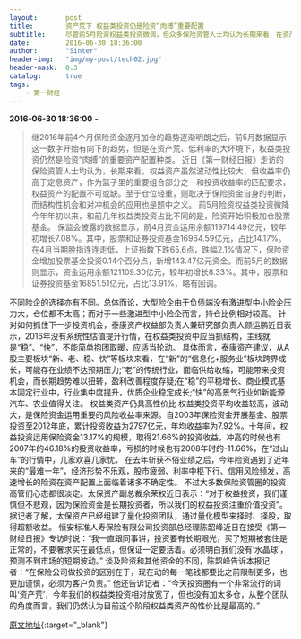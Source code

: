 ```yaml
---
layout:       post
title:        资产荒下 权益类投资仍是险资“肉搏”重要配置
subtitle:     尽管前5月险资权益类投资微调，但众多保险资管人士均认为长期来看，在资产荒、低利率的大环境下，权益类投资仍然是险资“肉搏”的重要资产配置种类。
date:         2016-06-30 18:36:00
author:       "Sinter"
header-img:   "img/my-post/tech02.jpg"
header-mask:  0.3
catalog:      true
tags:
    - 第一财经
---
```


**2016-06-30 18:36:00**  **-**

> 继2016年前4个月保险资金逐月加仓的趋势逐渐明朗之后，前5月数据显示这一数字开始有向下的趋势，但是在资产荒、低利率的大环境下，权益类投资仍然是险资“肉搏”的重要资产配置种类。
近日《第一财经日报》走访的保险资管人士均认为，长期来看，权益资产虽然波动性比较大，但收益率仍高于定息资产，作为篮子里的重要组合部分之一和投资收益率的匹配要求，权益资产的配置不可或缺。至于仓位轻重，则取决于保险资金自身的判断，而结构性机会和对冲机会的应用也是题中之义。
前5月险资权益类投资微降
今年年初以来，和前几年权益类投资占比不同的是，险资开始积极加仓股票基金。
保监会披露的数据显示，前4月资金运用余额119714.49亿元，较年初增长7.08%。其中，股票和证券投资基金16964.59亿元，占比14.17%。在4月当期股指连连走低，上证指数下跌65.6点，跌幅2.1%情况下，保险资金增加股票基金投资0.14个百分点，新增143.47亿元资金。而前5月的数据则显示，资金运用余额121109.30亿元，较年初增长8.33%。其中，股票和证券投资基金16851.51亿元，占比13.91%，略有回调。

不同险企的选择亦有不同。总体而论，大型险企由于负债端没有激进型中小险企压力大，仓位都不太高；而对于一些激进型中小险企而言，持仓比例相对较高。
针对如何抓住下一步投资机会，泰康资产权益部负责人兼研究部负责人颜运鹏近日表示，2016年没有系统性估值提升行情，在权益类投资中应当抓结构，主线就是“稳”、“快”，不能简单抱团取暖，应适当轮动。
具体而言，泰康资产建议，从A股主要板块“新、老、稳、快”等板块来看，在“新”的“信息化+服务业”板块跨界成长，可能存在业绩不达预期压力;“老”的传统行业，面临供给收缩，可能带来投资机会，而长期趋势难以扭转，盈利改善程度存疑;在“稳”的平稳增长、商业模式基本固定行业中，行业集中度提升，优质企业稳定成长;“快”的高景气行业如新能源汽车、农业值得关注。
权益类资产仍具高性价比
权益类投资平均收益较高，波动大，是保险资金运用重要的风险收益率来源。自2003年保险资金开展基金、股票投资至2012年底，累计投资收益为2797亿元，年均收益率为7.92%。十年间，权益投资运用保险资金13.17%的规模，取得21.66%的投资收益，冲高的时候也有2007年的46.18%的投资收益率，亏损的时候也有2008年时的-11.66%，在“过山车”的行情中，几家欢喜几家忧。
在去年斩获不俗业绩之后，今年险资遇到了近年来的“最难一年”，经济形势不乐观，股市疲弱、利率中枢下行、信用风险频发，高速增长的险资在资产配置上面临着诸多不确定性。
不过大多数保险资管圈的投资高管们心态都很淡定。太保资产副总裁余荣权近日表示：“对于权益投资，我们谨慎但不悲观，因为保险资金是长期投资者，所以我们的权益投资注重价值投资”。据记者了解，太保资产已经组建了量化投资团队，通过量化模型来择时、择股，取得超额收益。
恒安标准人寿保险有限公司投资部总经理陈韶峰近日在接受《第一财经日报》专访时说：“我一直跟同事讲，投资要有长期眼光，买了短期被套住是正常的，不要奢求买在最低点，但保证一定要活着。必须明白我们没有‘水晶球’，预测不到市场的短期波动。”
谈及险资和其他资金的不同，陈韶峰告诉本报记者：“在保险公司做投资的区别在于，现在动的每一笔钱都要比之前限制更多，也更加谨慎，必须为客户负责。”
他还告诉记者：“今天投资圈有一个非常流行的词叫‘资产荒’，今年我们的权益类投资相对放宽了，但也没有加太多仓，从整个团队的角度而言，我们仍然认为目前这个阶段权益类资产的性价比是最高的。”


[原文地址](http://www.yicai.com/news/5036227.html){:target="_blank"}


